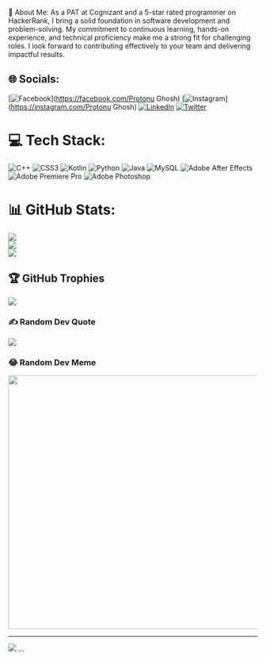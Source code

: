 💫 About Me:
As a PAT at Cognizant and a 5-star rated programmer on HackerRank, I bring a solid foundation in software development and problem-solving. My commitment to continuous learning, hands-on experience, and technical proficiency make me a strong fit for challenging roles. I look forward to contributing effectively to your team and delivering impactful results.

## 🌐 Socials:
[![Facebook](https://img.shields.io/badge/Facebook-%231877F2.svg?logo=Facebook&logoColor=white)](https://facebook.com/Protonu Ghosh) [![Instagram](https://img.shields.io/badge/Instagram-%23E4405F.svg?logo=Instagram&logoColor=white)](https://instagram.com/Protonu Ghosh) [![LinkedIn](https://img.shields.io/badge/LinkedIn-%230077B5.svg?logo=linkedin&logoColor=white)](https://linkedin.com/in/Protonughosh) [![Twitter](https://img.shields.io/badge/Twitter-%231DA1F2.svg?logo=Twitter&logoColor=white)](https://twitter.com/@emotybrainguy) 

# 💻 Tech Stack:
![C++](https://img.shields.io/badge/c++-%2300599C.svg?style=for-the-badge&logo=c%2B%2B&logoColor=white) ![CSS3](https://img.shields.io/badge/css3-%231572B6.svg?style=for-the-badge&logo=css3&logoColor=white) ![Kotlin](https://img.shields.io/badge/kotlin-%230095D5.svg?style=for-the-badge&logo=kotlin&logoColor=white) ![Python](https://img.shields.io/badge/python-3670A0?style=for-the-badge&logo=python&logoColor=ffdd54) ![Java](https://img.shields.io/badge/java-%23ED8B00.svg?style=for-the-badge&logo=java&logoColor=white) ![MySQL](https://img.shields.io/badge/mysql-%2300f.svg?style=for-the-badge&logo=mysql&logoColor=white) ![Adobe After Effects](https://img.shields.io/badge/Adobe%20After%20Effects-9999FF.svg?style=for-the-badge&logo=Adobe%20After%20Effects&logoColor=white) ![Adobe Premiere Pro](https://img.shields.io/badge/Adobe%20Premiere%20Pro-9999FF.svg?style=for-the-badge&logo=Adobe%20Premiere%20Pro&logoColor=white) ![Adobe Photoshop](https://img.shields.io/badge/adobephotoshop-%2331A8FF.svg?style=for-the-badge&logo=adobephotoshop&logoColor=white)
# 📊 GitHub Stats:
![](https://github-readme-stats.vercel.app/api?username=protonughosh&theme=algolia&hide_border=false&include_all_commits=true&count_private=true)<br/>
![](https://github-readme-streak-stats.herokuapp.com/?user=protonughosh&theme=algolia&hide_border=false)<br/>
![](https://github-readme-stats.vercel.app/api/top-langs/?username=protonughosh&theme=algolia&hide_border=false&include_all_commits=true&count_private=true&layout=compact)

## 🏆 GitHub Trophies
![](https://github-profile-trophy.vercel.app/?username=protonughosh&theme=radical&no-frame=false&no-bg=false&margin-w=4)

### ✍️ Random Dev Quote
![](https://quotes-github-readme.vercel.app/api?type=horizontal&theme=radical)

### 😂 Random Dev Meme
<img src="https://random-memer.herokuapp.com/" width="512px"/>

---
[![](https://visitcount.itsvg.in/api?id=protonughosh&icon=2&color=7)](https://visitcount.itsvg.in)
...


<!---
protonughosh/protonughosh is a ✨ special ✨ repository because its `README.md` (this file) appears on your GitHub profile.
You can click the Preview link to take a look at your changes.
--->
